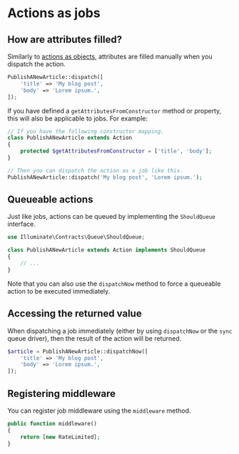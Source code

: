 # Actions as jobs

## How are attributes filled?

Similarly to [actions as objects](/actions-as-objects.html), attributes are filled manually when you dispatch the action.

```php
PublishANewArticle::dispatch([
    'title' => 'My blog post',
    'body' => 'Lorem ipsum.',
]);
```

If you have defined a `getAttributesFromConstructor` method or property, this will also be applicable to jobs. For example:

```php
// If you have the following constructor mapping.
class PublishANewArticle extends Action
{
    protected $getAttributesFromConstructor = ['title', 'body'];
}

// Then you can dispatch the action as a job like this.
PublishANewArticle::dispatch('My blog post', 'Lorem ipsum.');
```

## Queueable actions

Just like jobs, actions can be queued by implementing the `ShouldQueue` interface.

```php
use Illuminate\Contracts\Queue\ShouldQueue;

class PublishANewArticle extends Action implements ShouldQueue
{
    // ...
}
```

Note that you can also use the `dispatchNow` method to force a queueable action to be executed immediately.

## Accessing the returned value

When dispatching a job immediately (either by using `dispatchNow` or the `sync` queue driver), then the result of the action will be returned.

```php
$article = PublishANewArticle::dispatchNow([
    'title' => 'My blog post',
    'body' => 'Lorem ipsum.',
]);
```

## Registering middleware

You can register job middleware using the `middleware` method.

```php
public function middleware()
{
    return [new RateLimited];
}
```
